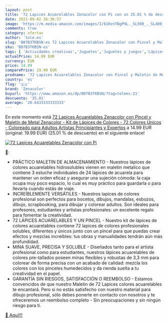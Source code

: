 ```yaml
---
layout: post
title: '72 Lapices Acuarelables Zenacolor con Pi con un 25.01 % de descuento'
date: 2021-09-02 16:36:57
image: 'https://m.media-amazon.com/images/I/61HznTNgP9L._SL500_._SL400_.jpg'
comments: true
category: ofertas
author: 'tole.es'
slug: 'B07B3TKBSN-es 72 Lapices Acuarelables Zenacolor con Pincel y Maletin de...'
sku: 'B07B3TKBSN-es'
tags: [ 'Actividades creativas','Juguetes','Juguetes y juegos','Lápices de colores para niños','Material de escritura y dibujo para niños','lápices','zenacolor', ]
actualPrice: 14.99 EUR
currency: EUR
price: 14.99
comparePrice: 19.99 EUR
prodname: '72 Lapices Acuarelables Zenacolor con Pincel y Maletin de Metal Zenacolor - Kit de Lápices de Colores - 72 Colores Únicos - Coloreado para Adultos  Artistas Principiantes y Expertos'
country: 'es'
flag: '🇪🇸'
brand: 'Zenacolor'
buyurl: 'https://www.amazon.es/dp/B07B3TKBSN/?tag=tolees-21'
descuento: '25.01'
average: '20.6433333333333'
---
```


En este momento está [72 Lapices Acuarelables Zenacolor con Pincel y Maletin de Metal Zenacolor - Kit de Lápices de Colores - 72 Colores Únicos - Coloreado para Adultos  Artistas Principiantes y Expertos](https://www.amazon.es/dp/B07B3TKBSN/?tag=tolees-21) a 14.99 EUR (original: 19.99 EUR) (25.01 %  de descuento) en el siguiente enlace!

[![72 Lapices Acuarelables Zenacolor con Pi](https://m.media-amazon.com/images/I/61HznTNgP9L._SL500_._SL400_.jpg)](https://www.amazon.es/dp/B07B3TKBSN/?tag=tolees-21)

🔎:

- PRÁCTICO MALETIN DE ALMACENAMIENTO - Nuestros lápices de colores acuarelables hidrosolubles vienen en maletin metalico que contiene 3 estuche individuales de 24 lápices de acuarela para mantener un orden eficaz y asegurar una sujeción cómoda: la caja ocupa muy poco espacio, lo cual es muy práctico para guardarla o para llevarla cuando estás de viaje.
- INCREÍBLEMENTE VERSÁTILES - Nuestros lapices de colores profesional son perfectos para bocetos, dibujos, mandalas, esbozos, dibujo, scrapbooking, para dibujar y colorear adultos. Son ideales para profesores, estudiantes y artistas profesionales: un excelente regalo para fomentar la creatividad.
- 72 LÁPICES ACUARELABLES Y UN PINCEL - Nuestro kit de lápices de colores acuarelables contiene 72 lapices de colores profesionales solubles, diferentes y únicos junto con un pincel para que puedas crear efectos y mezclas increíbles: tus obras y manualidades tendrán aún más profundidad.
- MINA SUAVE, PRECISA Y SOLUBLE - Diseñados tanto para el artista profesional como para estudiantes, nuestros lápices acuarelables de colores pre-tallados poseen minas flexibles y robustas de 3,3 mm para colorear de forma precisa con un acabado de calidad: mezcla los colores con los pinceles humedecidos y da rienda suelta a tu creatividad en el papel.
- GARANTÍA SIN RIESGOS, SATISFACCIÓN O REEMBOLSO - Estamos convencidos de que nuestro Maletin de 72 Lapices colores acuarelables te encantará. Pero si no estás satisfecho con nuestro material para dibujo profesional, sólo debes ponerte en contacto con nosotros y te ofreceremos un reembolso completo - Sin preocupaciones y sin ningún riesgo para ti.

[🛒 Aquí!!!](https://www.amazon.es/dp/B07B3TKBSN/?tag=tolees-21)
